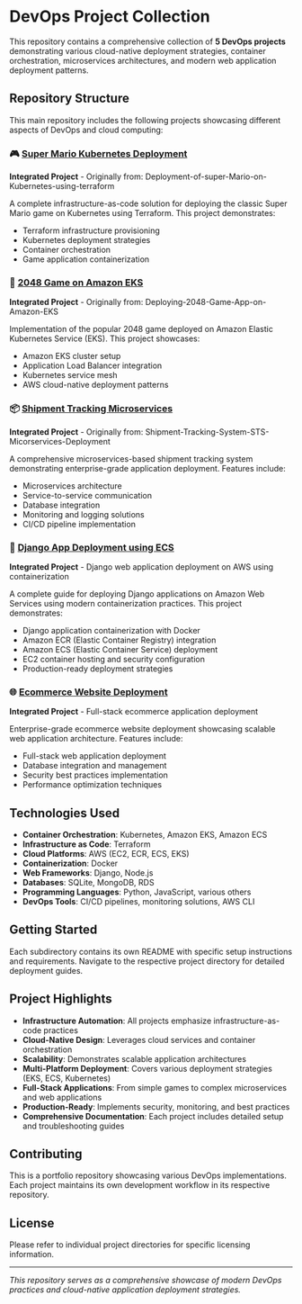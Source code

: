 # DevOps Project Collection

This repository contains a comprehensive collection of **5 DevOps projects** demonstrating various cloud-native deployment strategies, container orchestration, microservices architectures, and modern web application deployment patterns.

## Repository Structure

This main repository includes the following projects showcasing different aspects of DevOps and cloud computing:

### 🎮 [Super Mario Kubernetes Deployment](./super-mario-kubernetes/)
**Integrated Project** - Originally from: Deployment-of-super-Mario-on-Kubernetes-using-terraform

A complete infrastructure-as-code solution for deploying the classic Super Mario game on Kubernetes using Terraform. This project demonstrates:
- Terraform infrastructure provisioning
- Kubernetes deployment strategies
- Container orchestration
- Game application containerization

### 🎯 [2048 Game on Amazon EKS](./2048-game-eks/)
**Integrated Project** - Originally from: Deploying-2048-Game-App-on-Amazon-EKS

Implementation of the popular 2048 game deployed on Amazon Elastic Kubernetes Service (EKS). This project showcases:
- Amazon EKS cluster setup
- Application Load Balancer integration
- Kubernetes service mesh
- AWS cloud-native deployment patterns

### 📦 [Shipment Tracking Microservices](./shipment-tracking-microservices/)
**Integrated Project** - Originally from: Shipment-Tracking-System-STS-Micorservices-Deployment

A comprehensive microservices-based shipment tracking system demonstrating enterprise-grade application deployment. Features include:
- Microservices architecture
- Service-to-service communication
- Database integration
- Monitoring and logging solutions
- CI/CD pipeline implementation

### 🐳 [Django App Deployment using ECS](./Project%205-%20Django%20app%20Deployment%20using%20ECS/)
**Integrated Project** - Django web application deployment on AWS using containerization

A complete guide for deploying Django applications on Amazon Web Services using modern containerization practices. This project demonstrates:
- Django application containerization with Docker
- Amazon ECR (Elastic Container Registry) integration
- Amazon ECS (Elastic Container Service) deployment
- EC2 container hosting and security configuration
- Production-ready deployment strategies

### 🌐 [Ecommerce Website Deployment](./Project%204%20-%20Ecommerce%20website%20deployment/)
**Integrated Project** - Full-stack ecommerce application deployment

Enterprise-grade ecommerce website deployment showcasing scalable web application architecture. Features include:
- Full-stack web application deployment
- Database integration and management
- Security best practices implementation
- Performance optimization techniques

## Technologies Used

- **Container Orchestration**: Kubernetes, Amazon EKS, Amazon ECS
- **Infrastructure as Code**: Terraform
- **Cloud Platforms**: AWS (EC2, ECR, ECS, EKS)
- **Containerization**: Docker
- **Web Frameworks**: Django, Node.js
- **Databases**: SQLite, MongoDB, RDS
- **Programming Languages**: Python, JavaScript, various others
- **DevOps Tools**: CI/CD pipelines, monitoring solutions, AWS CLI

## Getting Started

Each subdirectory contains its own README with specific setup instructions and requirements. Navigate to the respective project directory for detailed deployment guides.

## Project Highlights

- **Infrastructure Automation**: All projects emphasize infrastructure-as-code practices
- **Cloud-Native Design**: Leverages cloud services and container orchestration
- **Scalability**: Demonstrates scalable application architectures
- **Multi-Platform Deployment**: Covers various deployment strategies (EKS, ECS, Kubernetes)
- **Full-Stack Applications**: From simple games to complex microservices and web applications
- **Production-Ready**: Implements security, monitoring, and best practices
- **Comprehensive Documentation**: Each project includes detailed setup and troubleshooting guides

## Contributing

This is a portfolio repository showcasing various DevOps implementations. Each project maintains its own development workflow in its respective repository.

## License

Please refer to individual project directories for specific licensing information.

---

*This repository serves as a comprehensive showcase of modern DevOps practices and cloud-native application deployment strategies.*
